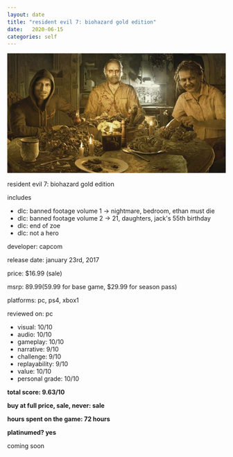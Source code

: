 ```yaml
---
layout: date
title: "resident evil 7: biohazard gold edition"
date:   2020-06-15
categories: self
---
```


![re7](/assets/img/re7.jpg)

resident evil 7: biohazard gold edition

includes 
- dlc: banned footage volume 1 -> nightmare, bedroom, ethan must die
- dlc: banned footage volume 2 -> 21, daughters, jack's 55th birthday
- dlc: end of zoe
- dlc: not a hero

developer: capcom

release date: january 23rd, 2017

price: $16.99 (sale)

msrp: $89.99 ($59.99 for base game, $29.99 for season pass)

platforms: pc, ps4, xbox1

reviewed on: pc

- visual: 10/10
- audio: 10/10
- gameplay: 10/10
- narrative: 9/10
- challenge: 9/10
- replayability: 9/10
- value: 10/10
- personal grade: 10/10

**total score: 9.63/10**

**buy at full price, sale, never: sale**

**hours spent on the game: 72 hours**

**platinumed? yes**

coming soon